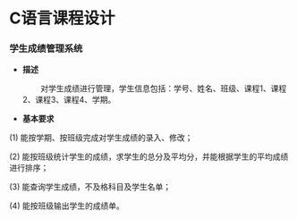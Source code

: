 # C语言课程设计 
### 学生成绩管理系统

- **描述**

  &emsp;&emsp;
对学生成绩进行管理，学生信息包括：学号、姓名、班级、课程1、课程2、课程3、课程4、学期。

- **基本要求**

(1)	能按学期、按班级完成对学生成绩的录入、修改；

(2)	能按班级统计学生的成绩，求学生的总分及平均分，并能根据学生的平均成绩进行排序；

(3)	能查询学生成绩，不及格科目及学生名单；

(4)	能按班级输出学生的成绩单。
